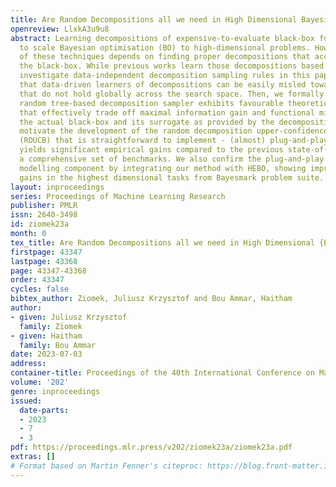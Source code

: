 ```yaml
---
title: Are Random Decompositions all we need in High Dimensional Bayesian Optimisation?
openreview: LlxkA3u9u8
abstract: Learning decompositions of expensive-to-evaluate black-box functions promises
  to scale Bayesian optimisation (BO) to high-dimensional problems. However, the success
  of these techniques depends on finding proper decompositions that accurately represent
  the black-box. While previous works learn those decompositions based on data, we
  investigate data-independent decomposition sampling rules in this paper. We find
  that data-driven learners of decompositions can be easily misled towards local decompositions
  that do not hold globally across the search space. Then, we formally show that a
  random tree-based decomposition sampler exhibits favourable theoretical guarantees
  that effectively trade off maximal information gain and functional mismatch between
  the actual black-box and its surrogate as provided by the decomposition. Those results
  motivate the development of the random decomposition upper-confidence bound algorithm
  (RDUCB) that is straightforward to implement - (almost) plug-and-play - and, surprisingly,
  yields significant empirical gains compared to the previous state-of-the-art on
  a comprehensive set of benchmarks. We also confirm the plug-and-play nature of our
  modelling component by integrating our method with HEBO, showing improved practical
  gains in the highest dimensional tasks from Bayesmark problem suite.
layout: inproceedings
series: Proceedings of Machine Learning Research
publisher: PMLR
issn: 2640-3498
id: ziomek23a
month: 0
tex_title: Are Random Decompositions all we need in High Dimensional {B}ayesian Optimisation?
firstpage: 43347
lastpage: 43368
page: 43347-43368
order: 43347
cycles: false
bibtex_author: Ziomek, Juliusz Krzysztof and Bou Ammar, Haitham
author:
- given: Juliusz Krzysztof
  family: Ziomek
- given: Haitham
  family: Bou Ammar
date: 2023-07-03
address: 
container-title: Proceedings of the 40th International Conference on Machine Learning
volume: '202'
genre: inproceedings
issued:
  date-parts:
  - 2023
  - 7
  - 3
pdf: https://proceedings.mlr.press/v202/ziomek23a/ziomek23a.pdf
extras: []
# Format based on Martin Fenner's citeproc: https://blog.front-matter.io/posts/citeproc-yaml-for-bibliographies/
---
```

